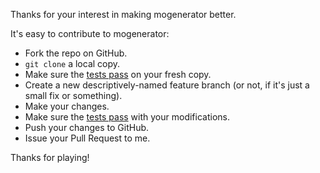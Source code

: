 Thanks for your interest in making mogenerator better.

It's easy to contribute to mogenerator:

* Fork the repo on GitHub.
* `git clone` a local copy.
* Make sure the [tests pass](https://github.com/rentzsch/mogenerator/tree/master/test) on your fresh copy.
* Create a new descriptively-named feature branch (or not, if it's just a small fix or something).
* Make your changes.
* Make sure the [tests pass](https://github.com/rentzsch/mogenerator/tree/master/test) with your modifications.
* Push your changes to GitHub.
* Issue your Pull Request to me.

Thanks for playing!